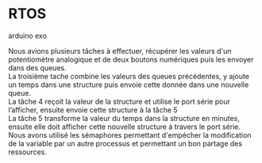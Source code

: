 # RTOS
arduino exo

Nous avions plusieurs tâches à effectuer, récupérer les valeurs d'un potentiomètre analogique et de deux boutons numériques puis les envoyer dans des queues. 
<br />La troisième tache combine les valeurs des queues précédentes, y ajoute un temps dans une structure puis envoie cette donnée dans une nouvelle queue.
<br />La tâche 4 reçoit la valeur de la structure et utilise le port série pour l’afficher, ensuite envoie cette structure à la tâche 5
<br />La tâche 5 transforme la valeur du temps dans la structure en minutes, ensuite elle doit afficher cette nouvelle structure à travers le port série.
<br />Nous avons utilisé les sémaphores permettant d'empécher la modification de la variable par un autre processus et permettant un bon partage des ressources.
